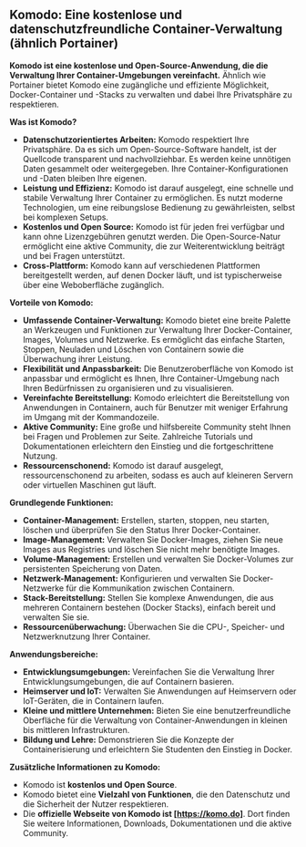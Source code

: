 ## Komodo: Eine kostenlose und datenschutzfreundliche Container-Verwaltung (ähnlich Portainer)

**Komodo ist eine kostenlose und Open-Source-Anwendung, die die Verwaltung Ihrer Container-Umgebungen vereinfacht.** Ähnlich wie Portainer bietet Komodo eine zugängliche und effiziente Möglichkeit, Docker-Container und -Stacks zu verwalten und dabei Ihre Privatsphäre zu respektieren.

**Was ist Komodo?**

* **Datenschutzorientiertes Arbeiten:** Komodo respektiert Ihre Privatsphäre. Da es sich um Open-Source-Software handelt, ist der Quellcode transparent und nachvollziehbar. Es werden keine unnötigen Daten gesammelt oder weitergegeben. Ihre Container-Konfigurationen und -Daten bleiben Ihre eigenen.
* **Leistung und Effizienz:** Komodo ist darauf ausgelegt, eine schnelle und stabile Verwaltung Ihrer Container zu ermöglichen. Es nutzt moderne Technologien, um eine reibungslose Bedienung zu gewährleisten, selbst bei komplexen Setups.
* **Kostenlos und Open Source:** Komodo ist für jeden frei verfügbar und kann ohne Lizenzgebühren genutzt werden. Die Open-Source-Natur ermöglicht eine aktive Community, die zur Weiterentwicklung beiträgt und bei Fragen unterstützt.
* **Cross-Plattform:** Komodo kann auf verschiedenen Plattformen bereitgestellt werden, auf denen Docker läuft, und ist typischerweise über eine Weboberfläche zugänglich.

**Vorteile von Komodo:**

* **Umfassende Container-Verwaltung:** Komodo bietet eine breite Palette an Werkzeugen und Funktionen zur Verwaltung Ihrer Docker-Container, Images, Volumes und Netzwerke. Es ermöglicht das einfache Starten, Stoppen, Neuladen und Löschen von Containern sowie die Überwachung ihrer Leistung.
* **Flexibilität und Anpassbarkeit:** Die Benutzeroberfläche von Komodo ist anpassbar und ermöglicht es Ihnen, Ihre Container-Umgebung nach Ihren Bedürfnissen zu organisieren und zu visualisieren.
* **Vereinfachte Bereitstellung:** Komodo erleichtert die Bereitstellung von Anwendungen in Containern, auch für Benutzer mit weniger Erfahrung im Umgang mit der Kommandozeile.
* **Aktive Community:** Eine große und hilfsbereite Community steht Ihnen bei Fragen und Problemen zur Seite. Zahlreiche Tutorials und Dokumentationen erleichtern den Einstieg und die fortgeschrittene Nutzung.
* **Ressourcenschonend:** Komodo ist darauf ausgelegt, ressourcenschonend zu arbeiten, sodass es auch auf kleineren Servern oder virtuellen Maschinen gut läuft.

**Grundlegende Funktionen:**

* **Container-Management:** Erstellen, starten, stoppen, neu starten, löschen und überprüfen Sie den Status Ihrer Docker-Container.
* **Image-Management:** Verwalten Sie Docker-Images, ziehen Sie neue Images aus Registries und löschen Sie nicht mehr benötigte Images.
* **Volume-Management:** Erstellen und verwalten Sie Docker-Volumes zur persistenten Speicherung von Daten.
* **Netzwerk-Management:** Konfigurieren und verwalten Sie Docker-Netzwerke für die Kommunikation zwischen Containern.
* **Stack-Bereitstellung:** Stellen Sie komplexe Anwendungen, die aus mehreren Containern bestehen (Docker Stacks), einfach bereit und verwalten Sie sie.
* **Ressourcenüberwachung:** Überwachen Sie die CPU-, Speicher- und Netzwerknutzung Ihrer Container.

**Anwendungsbereiche:**

* **Entwicklungsumgebungen:** Vereinfachen Sie die Verwaltung Ihrer Entwicklungsumgebungen, die auf Containern basieren.
* **Heimserver und IoT:** Verwalten Sie Anwendungen auf Heimservern oder IoT-Geräten, die in Containern laufen.
* **Kleine und mittlere Unternehmen:** Bieten Sie eine benutzerfreundliche Oberfläche für die Verwaltung von Container-Anwendungen in kleinen bis mittleren Infrastrukturen.
* **Bildung und Lehre:** Demonstrieren Sie die Konzepte der Containerisierung und erleichtern Sie Studenten den Einstieg in Docker.

**Zusätzliche Informationen zu Komodo:**

* Komodo ist **kostenlos und Open Source**.
* Komodo bietet eine **Vielzahl von Funktionen**, die den Datenschutz und die Sicherheit der Nutzer respektieren.
* Die **offizielle Webseite von Komodo ist [https://komo.do]**. Dort finden Sie weitere Informationen, Downloads, Dokumentationen und die aktive Community.